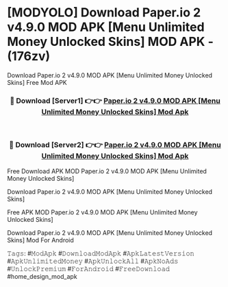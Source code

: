 # [MODYOLO] Download Paper.io 2 v4.9.0 MOD APK [Menu Unlimited Money Unlocked Skins] MOD APK - (176zv)
Download Paper.io 2 v4.9.0 MOD APK [Menu Unlimited Money Unlocked Skins] Free Mod APK

<div align="center">
<h3>🔴 Download [Server1] 👉👉 <a href="https://apk-comot.site?title=Paper.io_2_v4.9.0_MOD_APK_[Menu_Unlimited_Money_Unlocked_Skins]">Paper.io 2 v4.9.0 MOD APK [Menu Unlimited Money Unlocked Skins] Mod Apk</a></h3><br>

<h3>🔴 Download [Server2] 👉👉 <a href="https://apk-comot.site?title=Paper.io_2_v4.9.0_MOD_APK_[Menu_Unlimited_Money_Unlocked_Skins]">Paper.io 2 v4.9.0 MOD APK [Menu Unlimited Money Unlocked Skins] Mod Apk</a></h3>
</div>


Free Download APK MOD Paper.io 2 v4.9.0 MOD APK [Menu Unlimited Money Unlocked Skins]

Download Paper.io 2 v4.9.0 MOD APK [Menu Unlimited Money Unlocked Skins] 

Free APK MOD Paper.io 2 v4.9.0 MOD APK [Menu Unlimited Money Unlocked Skins] 

Download Paper.io 2 v4.9.0 MOD APK [Menu Unlimited Money Unlocked Skins] Mod For Android

𝚃𝚊𝚐𝚜: #𝙼𝚘𝚍𝙰𝚙𝚔 #𝙳𝚘𝚠𝚗𝚕𝚘𝚊𝚍𝙼𝚘𝚍𝙰𝚙𝚔 #𝙰𝚙𝚔𝙻𝚊𝚝𝚎𝚜𝚝𝚅𝚎𝚛𝚜𝚒𝚘𝚗 #𝙰𝚙𝚔𝚄𝚗𝚕𝚒𝚖𝚒𝚝𝚎𝚍𝙼𝚘𝚗𝚎𝚢 #𝙰𝚙𝚔𝚄𝚗𝚕𝚘𝚌𝚔𝙰𝚕𝚕 #𝙰𝚙𝚔𝙽𝚘𝙰𝚍𝚜 #𝚄𝚗𝚕𝚘𝚌𝚔𝙿𝚛𝚎𝚖𝚒𝚞𝚖 #𝙵𝚘𝚛𝙰𝚗𝚍𝚛𝚘𝚒𝚍 #𝙵𝚛𝚎𝚎𝙳𝚘𝚠𝚗𝚕𝚘𝚊𝚍 #home_design_mod_apk